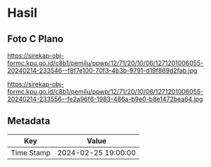 # Hasil

## Foto C Plano

https://sirekap-obj-formc.kpu.go.id/c8b1/pemilu/ppwp/12/71/20/10/06/1271201006055-20240214-233546--f8f7e100-70f3-4b3b-9791-d19f869d2fab.jpg

https://sirekap-obj-formc.kpu.go.id/c8b1/pemilu/ppwp/12/71/20/10/06/1271201006055-20240214-233556--fe2a96f6-1983-486a-b9e0-b8e1472bea64.jpg


## Metadata

| Key        | Value               |
| ---------- | ------------------- |
| Time Stamp | 2024-02-25 19:00:00 |



